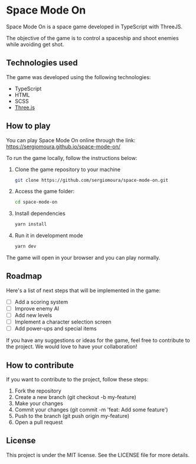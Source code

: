 # Space Mode On

Space Mode On is a space game developed in TypeScript with ThreeJS.

The objective of the game is to control a spaceship and shoot enemies while avoiding get shot.

## Technologies used

The game was developed using the following technologies:

- TypeScript
- HTML
- SCSS
- [Three.js](https://threejs.org/)

## How to play

You can play Space Mode On online through the link: <https://sergiomoura.github.io/space-mode-on/>

To run the game locally, follow the instructions below:

1) Clone the game repository to your machine

    ```bash
    git clone https://github.com/sergiomoura/space-mode-on.git
    ```

2) Access the game folder:

    ```bash
    cd space-mode-on
    ```

3) Install dependencies

    ```bash
    yarn install
    ```

4) Run it in development mode

    ```bash
    yarn dev
    ```

The game will open in your browser and you can play normally.

## Roadmap

Here's a list of next steps that will be implemented in the game:

- [ ] Add a scoring system
- [ ] Improve enemy AI
- [ ] Add new levels
- [ ] Implement a character selection screen
- [ ] Add power-ups and special items

If you have any suggestions or ideas for the game, feel free to contribute to the project. We would love to have your collaboration!

## How to contribute

If you want to contribute to the project, follow these steps:

1) Fork the repository
2) Create a new branch (git checkout -b my-feature)
3) Make your changes
4) Commit your changes (git commit -m 'feat: Add some feature')
5) Push to the branch (git push origin my-feature)
6) Open a pull request

## License

This project is under the MIT license. See the LICENSE file for more details.
